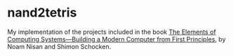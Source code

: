 # nand2tetris

My implementation of the projects included in the book [The Elements of Computing Systems—Building a Modern Computer from First Principles](http://www.nand2tetris.org), by Noam Nisan and Shimon Schocken.
